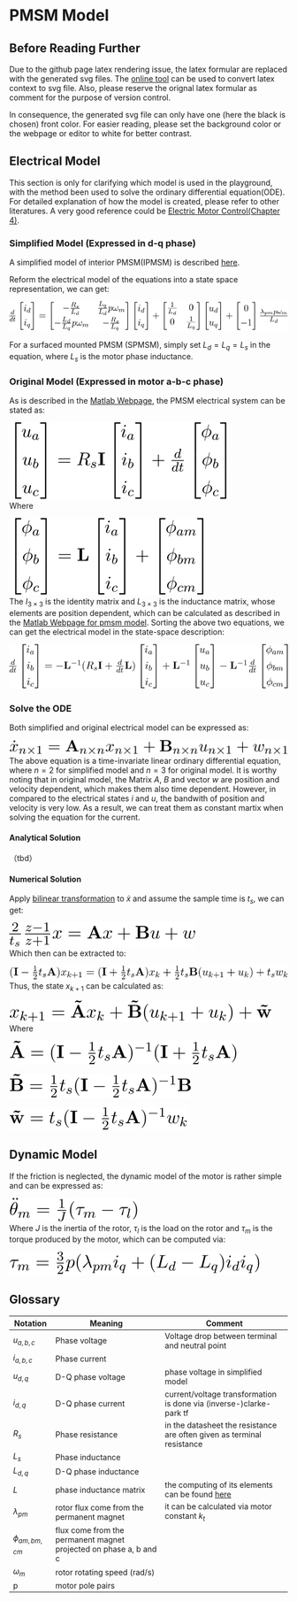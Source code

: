 # PMSM Model

## Before Reading Further
Due to the github page latex rendering issue, the latex formular are replaced with the generated svg files. The [online tool](https://editor.codecogs.com) can be used to convert latex context to svg file. Also, please reserve the orignal latex formular as comment for the purpose of version control. 

In consequence, the generated svg file can only have one (here the black is chosen) front color. For easier reading, please set the background color or the webpage or editor to white for better contrast.

## Electrical Model
This section is only for clarifying which model is used in the playground, with the method been used to solve the ordinary differential equation(ODE). For detailed explanation of how the model is created, please refer to other literatures. A very good reference could be [Electric Motor Control(Chapter 4)](https://www.sciencedirect.com/science/article/abs/pii/B9780128121382000040).

### Simplified Model (Expressed in d-q phase)
A simplified model of interior PMSM(IPMSM) is described [here](https://www.mathworks.com/help/autoblks/ref/interiorpmsm.html).

Reform the electrical model of the equations into a state space representation, we can get:
<!-- $$
\frac{d}{dt} 
\begin{bmatrix} 
i_{d}\\[0.3em]
i_{q}
\end{bmatrix}
= 
\begin{bmatrix}
-\frac{R_{s}}{L_{d}} & \frac{L_{q}}{L_{d}}p\omega_{m} \\[0.3em]
-\frac{L_{d}}{L_{q}}p\omega_{m} & -\frac{R_{s}}{L_{q}}
\end{bmatrix}
\begin{bmatrix} 
i_{d}\\[0.3em]
i_{q}
\end{bmatrix}
+
\begin{bmatrix}
\frac{1}{L_{d}} & 0 \\[0.3em]
0 & \frac{1}{L_{q}}
\end{bmatrix}
\begin{bmatrix} 
u_{d}\\[0.3em]
u_{q}
\end{bmatrix}
+
\begin{bmatrix} 
0\\[0.3em]
-1
\end{bmatrix}
\frac{\lambda_{pm}p\omega_{m}}{L_{d}}
$$ -->
![image](.pictures/simplified_pmsm_model.svg)

For a surfaced mounted PMSM (SPMSM), simply set $L_{d} = L_{q} = L_{s}$ in the equation, where $L_{s}$ is the motor phase inductance.
### Original Model (Expressed in motor a-b-c phase)

As is described in the [Matlab Webpage](https://www.mathworks.com/help/sps/ref/pmsm.html), the PMSM electrical system can be stated as: 
<!-- $$
\begin{bmatrix}
u_{a}\\[0.3em]
u_{b}\\[0.3em]
u_{c}
\end{bmatrix}
=
R_{s}\bold{I}
\begin{bmatrix}
i_{a}\\[0.3em]
i_{b}\\[0.3em]
i_{c}
\end{bmatrix}
+
\frac{d}{dt}
\begin{bmatrix}
\phi_{a}\\[0.3em]
\phi_{b}\\[0.3em]
\phi_{c}
\end{bmatrix}
$$ -->
![image](.pictures/pmsm_current_model.svg)  
Where
<!-- $$
\begin{bmatrix}
\phi_{a}\\[0.3em]
\phi_{b}\\[0.3em]
\phi_{c}
\end{bmatrix}
=
\bold{L}
\begin{bmatrix}
i_{a}\\[0.3em]
i_{b}\\[0.3em]
i_{c}
\end{bmatrix}
+
\begin{bmatrix}
\phi_{am}\\[0.3em]
\phi_{bm}\\[0.3em]
\phi_{cm}
\end{bmatrix}
$$ -->
![image](.pictures/pmsm_flux_model.svg)    
The $I_{3 \times 3}$ is the identity matrix and $L_{3 \times 3}$ is the inductance matrix, whose elements are position dependent, which can be calculated as described in the [Matlab Webpage for pmsm model](https://www.mathworks.com/help/sps/ref/pmsm.html). Sorting the above two equations, we can get the electrical model in the state-space description:
<!-- $$
\frac{d}{dt}
\begin{bmatrix}
i_{a}\\[0.3em]
i_{b}\\[0.3em]
i_{c}
\end{bmatrix}
=
-\bold{L}^{-1}(R_{s}\bold{I}+\frac{d}{dt}\bold{L})
\begin{bmatrix}
i_{a}\\[0.3em]
i_{b}\\[0.3em]
i_{c}
\end{bmatrix}
+
\bold{L}^{-1}
\begin{bmatrix}
u_{a}\\[0.3em]
u_{b}\\[0.3em]
u_{c}
\end{bmatrix}
-
\bold{L}^{-1}\frac{d}{dt}
\begin{bmatrix}
\phi_{am}\\[0.3em]
\phi_{bm}\\[0.3em]
\phi_{cm}
\end{bmatrix}
$$ -->
![image](.pictures/original_pmsm_model.svg)   

### Solve the ODE
Both simplified and original electrical model can be expressed as:
<!-- $$
\dot{x}_{n\times 1} = \bold{A}_{n\times n}x_{n\times 1} + \bold{B}_{n\times n}u_{n\times 1} + w_{n\times 1}
$$ -->
![image](.pictures/pmsm_model_ss.svg)   
The above equation is a time-invariate linear ordinary differential equation, where $n=2$ for simplified model and $n=3$ for original model. It is worthy noting that in original model, the Matrix $A$, $B$ and vector $w$ are position and velocity dependent, which makes them also time dependent. However, in compared to the electrical states $i$ and $u$, the bandwith of position and velocity is very low. As a result, we can treat them as constant martix when solving the equation for the current.

#### Analytical Solution
（tbd）

#### Numerical Solution
Apply [bilinear transformation](https://en.wikipedia.org/wiki/Bilinear_transform) to $\dot{x}$ and assume the sample time is $t_{s}$, we can get:
<!-- $$
\frac{2}{t_{s}}\frac{z-1}{z+1}x = \bold{A}x + \bold{B}u + w
$$ -->
![image](.pictures/pmsm_model_ss_bilinear.svg)   
Which then can be extracted to:
<!-- $$
(\bold{I}-\frac{1}{2}t_{s}\bold{A})x_{k+1} = (\bold{I}+\frac{1}{2}t_{s}\bold{A})x_{k} + \frac{1}{2}t_{s}\bold{B}(u_{k+1}+u_{k}) + t_{s}w_{k}
$$ -->
![image](.pictures/pmsm_model_discrete_full.svg)   
Thus, the state $x_{k+1}$ can be calculated as:
<!-- $$
x_{k+1} = \bold{\tilde A}x_{k} + \bold{\tilde B}(u_{k+1}+u_{k}) + \bold{\tilde w}
$$ -->
![image](.pictures/pmsm_model_discrete_short.svg)   
Where
<!-- $$
\bold{\tilde A} = (\bold{I}-\frac{1}{2}t_{s}\bold{A})^{-1}(\bold{I}+\frac{1}{2}t_{s}\bold{A})
$$ -->
![image](.pictures/pmsm_model_discrete_a.svg)   
<!-- $$
\bold{\tilde B} = \frac{1}{2}t_{s}(\bold{I}-\frac{1}{2}t_{s}\bold{A})^{-1}\bold{B}
$$ -->
![image](.pictures/pmsm_model_discrete_b.svg) 
<!-- $$
\bold{\tilde w} = t_{s}(\bold{I}-\frac{1}{2}t_{s}\bold{A})^{-1}w_{k}
$$ -->
![image](.pictures/pmsm_model_discrete_w.svg) 

## Dynamic Model
If the friction is neglected, the dynamic model of the motor is rather simple and can be expressed as:
<!-- $$
\ddot{\theta}_{m} = \frac{1}{J}(\tau_{m} - \tau_{l})
$$ -->
![image](.pictures/pmsm_model_dynamic.svg)   
Where $J$ is the inertia of the rotor, $\tau_{l}$ is the load on the rotor and $\tau_{m}$ is the torque produced by the motor, which can be computed via:
<!-- $$
\tau_{m} = \frac{3}{2}p(\lambda_{pm}i_{q} + (L_{d}-L_{q})i_{d}i_{q})
$$ -->
![image](.pictures/pmsm_model_torque_m.svg)   

## Glossary
| Notation | Meaning | Comment |
| -------- | ------- | ------- |
| $u_{a,b,c}$ | Phase voltage | Voltage drop between terminal and neutral point |
| $i_{a,b,c}$ | Phase current | |
| $u_{d,q}$   | D-Q phase voltage | phase voltage in simplified model |
| $i_{d,q}$   | D-Q phase current | current/voltage transformation is done via (inverse-)clarke-park tf |
| $R_{s}$     | Phase resistance  | in the datasheet the resistance are often given as terminal resistance |
| $L_{s}$     | Phase inductance  |  |
| $L_{d,q}$   | D-Q phase inductance  |  |
| $L$         | phase inductance matrix | the computing of its elements can be found [here](https://www.mathworks.com/help/sps/ref/pmsm.html) |
| $\lambda_{pm}$ | rotor flux come from the permanent magnet  | it can be calculated via motor constant $k_{t}$ |
| $\phi_{am, bm, cm}$ | flux come from the  permanent magnet projected on phase a, b and c |  |
| $\omega_{m}$ | rotor rotating speed (rad/s) |  |
| p | motor pole pairs |  |

